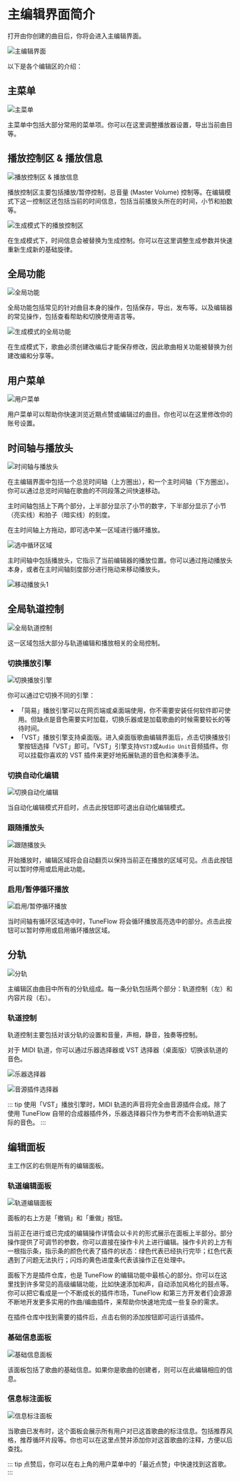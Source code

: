 # 主编辑界面简介

打开由你创建的曲目后，你将会进入主编辑界面。

![主编辑界面](./images/main_editing_area.png)

以下是各个编辑区的介绍：

## 主菜单

![主菜单](./images/main_menu.png)

主菜单中包括大部分常用的菜单项。你可以在这里调整播放器设置，导出当前曲目等。

## 播放控制区 & 播放信息

![播放控制区 & 播放信息](./images/main_transport_volume_controls_timing.png)

播放控制区主要包括播放/暂停控制，总音量 (Master Volume) 控制等。在编辑模式下这一控制区还包括当前的时间信息，包括当前播放头所在的时间，小节和拍数等。

![生成模式下的播放控制区](./images/main_transport_controls_generate.png)

在生成模式下，时间信息会被替换为生成控制。你可以在这里调整生成参数并快速重新生成新的基础旋律。

## 全局功能

![全局功能](./images/global_actions.png)

全局功能包括常见的针对曲目本身的操作，包括保存，导出，发布等。以及编辑器的常见操作，包括查看帮助和切换使用语言等。

![生成模式的全局功能](./images/global_actions_generate.png)

在生成模式下，歌曲必须创建改编后才能保存修改，因此歌曲相关功能被替换为创建改编和分享等。

## 用户菜单

![用户菜单](./images/user_menu.png)

用户菜单可以帮助你快速浏览近期点赞或编辑过的曲目。你也可以在这里修改你的账号设置。

## 时间轴与播放头

![时间轴与播放头](./images/timeline_playhead.png)

在主编辑界面中包括一个总览时间轴（上方圈出），和一个主时间轴（下方圈出）。你可以通过总览时间轴在歌曲的不同段落之间快速移动。

主时间轴包括上下两个部分，上半部分显示了小节的数字，下半部分显示了小节（亮实线）和拍子（暗实线）的刻度。

在主时间轴上方拖动，即可选中某一区域进行循环播放。

![选中循环区域](./images/select_highlight.gif)

主时间轴中包括播放头，它指示了当前编辑器的播放位置。你可以通过拖动播放头本身，或者在主时间轴刻度部分进行拖动来移动播放头。

![移动播放头1](./images/move_playhead.gif)

## 全局轨道控制

![全局轨道控制](./images/global_track_controls.png)

这一区域包括大部分与轨道编辑和播放相关的全局控制。

### 切换播放引擎

![切换播放引擎](./images/switch_playback_engine.png)

你可以通过它切换不同的引擎：

- 「简易」播放引擎可以在网页端或桌面端使用，你不需要安装任何软件即可使用。但缺点是音色需要实时加载，切换乐器或是加载歌曲的时候需要较长的等待时间。
- 「VST」播放引擎支持桌面版。进入桌面版歌曲编辑界面后，点击切换播放引擎按钮选择「VST」即可。「VST」引擎支持`VST3`或`Audio Unit`音频插件。你可以挂载你喜欢的 VST 插件来更好地拓展轨道的音色和演奏手法。

### 切换自动化编辑

![切换自动化编辑](./images/toggle_automation_button.png)

当自动化编辑模式开启时，点击此按钮即可退出自动化编辑模式。

### 跟随播放头

![跟随播放头](./images/catch_playhead_button.png)

开始播放时，编辑区域将会自动翻页以保持当前正在播放的区域可见。点击此按钮可以暂时停用或启用此功能。

### 启用/暂停循环播放

![启用/暂停循环播放](./images/toggle_cycle_button.png)

当时间轴有循环区域选中时，TuneFlow 将会循环播放高亮选中的部分。点击此按钮可以暂时停用或启用循环播放区域。

## 分轨

![分轨](./images/track.png)

主编辑区由曲目中所有的分轨组成。每一条分轨包括两个部分：轨道控制（左）和内容片段（右）。

### 轨道控制

轨道控制主要包括对该分轨的设置和音量，声相，静音，独奏等控制。

对于 MIDI 轨道，你可以通过乐器选择器或 VST 选择器（桌面版）切换该轨道的音色。

![乐器选择器](./images/instrument_selector.png)

![音源插件选择器](./images/sampler_selector.png)

::: tip 使用「VST」播放引擎时，MIDI 轨道的声音将完全由音源插件合成。除了使用 TuneFlow 自带的合成器插件外，乐器选择器只作为参考而不会影响轨道实际的音色。 :::

## 编辑面板

主工作区的右侧是所有的编辑面板。

### 轨道编辑面板

![轨道编辑面板](./images/track_editing_panel.png)

面板的右上方是「撤销」和「重做」按钮。

当前正在进行或已完成的编辑操作详情会以卡片的形式展示在面板上半部分。部分操作提供了可调节的参数，你可以直接在操作卡片上进行编辑。操作卡片的上方有一根指示条，指示条的颜色代表了插件的状态：绿色代表已经执行完毕；红色代表遇到了问题无法执行；闪烁的黄色进度条代表该操作正在处理中。

面板下方是插件仓库，也是 TuneFlow 的编辑功能中最核心的部分。你可以在这里找到许多常见的高级编辑功能，比如快速添加和声，自动添加风格化的鼓点等。你可以把它看成是一个不断成长的插件市场，TuneFlow 和第三方开发者们会源源不断地开发更多实用的作曲/编曲插件，来帮助你快速地完成一些复杂的需求。

在插件仓库中找到需要的插件后，点击右侧的添加按钮即可运行该插件。

### 基础信息面板

![基础信息面板](./images/basic_info_panel.png)

该面板包括了歌曲的基础信息。如果你是歌曲的创建者，则可以在此编辑相应的信息。

### 信息标注面板

![信息标注面板](./images/annotation_panel.png)

当歌曲已发布时，这个面板会展示所有用户对已这首歌曲的标注信息。包括推荐风格，推荐循环片段等。你也可以在这里点赞并添加你对这首歌曲的注释，方便以后查找。

::: tip 点赞后，你可以在右上角的用户菜单中的「最近点赞」中快速找到这首歌。 :::
